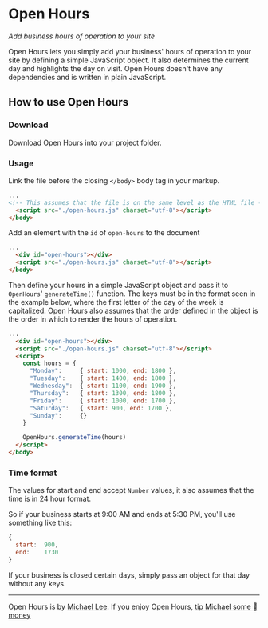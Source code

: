 # Open Hours
_Add business hours of operation to your site_

Open Hours lets you simply add your business' hours of operation to your site by defining a simple JavaScript object. It also determines the current day and highlights the day on visit. Open Hours doesn't have any dependencies and is written in plain JavaScript.

## How to use Open Hours

### Download
Download Open Hours into your project folder.

### Usage
Link the file before the closing `</body>` body tag in your markup.

``` html
...
<!-- This assumes that the file is on the same level as the HTML file -->
  <script src="./open-hours.js" charset="utf-8"></script>
</body>
```

Add an element with the `id` of `open-hours` to the document

``` html
...
  <div id="open-hours"></div>
  <script src="./open-hours.js" charset="utf-8"></script>
</body>
```

Then define your hours in a simple JavaScript object and pass it to `OpenHours`' `generateTime()` function. The keys must be in the format seen in the example below, where the first letter of the day of the week is capitalized. Open Hours also assumes that the order defined in the object is the order in which to render the hours of operation.

``` html
...
  <div id="open-hours"></div>
  <script src="./open-hours.js" charset="utf-8"></script>
  <script>
    const hours = {
      "Monday":     { start: 1000, end: 1800 },
      "Tuesday":    { start: 1400, end: 1800 },
      "Wednesday":  { start: 1100, end: 1900 },
      "Thursday":   { start: 1300, end: 1800 },
      "Friday":     { start: 1000, end: 1700 },
      "Saturday":   { start: 900, end: 1700 },
      "Sunday":     {}
    }

    OpenHours.generateTime(hours)
  </script>
</body>
```

### Time format
The values for start and end accept `Number` values, it also assumes that the time is in 24 hour format.

So if your business starts at 9:00 AM and ends at 5:30 PM, you'll use something like this:

``` javascript
{
  start:  900,
  end:    1730
}
```

If your business is closed certain days, simply pass an object for that day without any keys.

---

Open Hours is by [Michael Lee](https://michaelsoolee.com/about). If you enjoy Open Hours, [tip Michael some :beer: money](https://goo.gl/5tXJXv)
